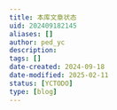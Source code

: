 ```yaml
---
title: 本库文章状态
uid: 202409182145
aliases: []
author: ped_yc
description: 
tags: []
date-created: 2024-09-18
date-modified: 2025-02-11
status: [YCTODO]
type: [blog]
---
```

